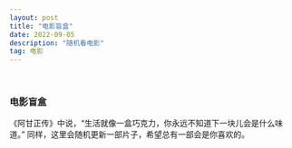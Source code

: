 ```yaml
---
layout: post
title: "电影盲盒"
date: 2022-09-05
description: "随机看电影"
tag: 电影
---
```


<br>

### 电影盲盒
《阿甘正传》中说，“生活就像一盒巧克力，你永远不知道下一块儿会是什么味道。” 同样，这里会随机更新一部片子，希望总有一部会是你喜欢的。

<!--
阿甘正传
霸王别姬
盗梦空间
雇工人生
鬼子来了
海上钢琴师
回忆积木小屋
活着
记忆碎片
梅的天使
调音师法
小丑
肖申克的救赎
星际穿越
雄狮少年
隐入尘烟
鹬
宇宙快递
致命魔术
忠犬八公的故事

控方证人
辛德勒的名单
国产凌凌漆
功夫
盲井
三傻
熔炉
我不是药神
危楼愚夫
少年派的奇幻漂流
背靠背脸对脸
千与千寻
--> 


<iframe id="showskill" width="100%" height="360" src="" scrolling="no"  border="0" frameborder="no" framespacing="0" allowfullscreen="true"> </iframe>

<script>
  var arr = [
  "https://s138.ananas.chaoxing.com/sv-w9/video/3d/71/1d/80e93b31371d8dc241a689fcd0727091/sd.mp4",
  "https://s138.ananas.chaoxing.com/sv-w8/video/df/30/3a/e62ee5e706006334e59c11485dcc2332/sd.mp4",
  "https://s138.ananas.chaoxing.com/sv-w8/video/7d/5c/a4/ba90c546e90a2d4dae9b4cff04f628d0/sd.mp4",
  "https://s138.ananas.chaoxing.com/sv-w3/video/f2/a9/78/e2791fb0969421f1b5b964447ae597b7/sd.mp4",
  "https://s138.ananas.chaoxing.com/sv-w9/video/76/c7/5e/23fc85a168733d33099c62fb50e542a7/sd.mp4",
  "https://s138.ananas.chaoxing.com/sv-w9/video/04/c7/21/efbc5980a4ef9fcffd15875159b285e2/sd.mp4",
  "https://s138.ananas.chaoxing.com/sv-w8/video/02/3b/9c/36fc5fad84e0be807bb016fb5b304305/sd.mp4",
  "https://s138.ananas.chaoxing.com/video/88/bb/26/0ed31ca6c2ebc410ec2b1d4c0edbb1e3/sd.mp4",
  "https://s138.ananas.chaoxing.com/sv-w8/video/80/8a/97/1d9ef3ec39e152c5dab0f7868e567df9/sd.mp4",
  "https://s138.ananas.chaoxing.com/video/21/a6/7d/6f26e5c9e64336212704e3366a008087/sd.mp4",
  "https://s138.ananas.chaoxing.com/sv-s1/video/03/b0/c6/426f1faf74a8f2f5ff915822dd04bdc6/sd.mp4",
  "https://s138.ananas.chaoxing.com/sv-w7/video/22/44/62/28539cb1977466e586a2d43e1fdd70f2/sd.mp4",
  "https://s138.ananas.chaoxing.com/sv-w8/video/42/2c/2c/caa3771c66a248fc265a3098b6a726df/sd.mp4",
  "https://s138.ananas.chaoxing.com/sv-w8/video/74/dc/75/faf1c4349c00ff1acd7a9ce990395b9a/sd.mp4",
  "https://s138.ananas.chaoxing.com/video/06/04/5e/088fd60c2fb498d03484f232451d93d2/sd.mp4",
  "https://s138.ananas.chaoxing.com/video/ac/f6/20/fb3413b051e0decd5e4560127df9ba6e/sd.mp4",
  "https://s138.ananas.chaoxing.com/video/70/aa/0f/152962413a9eef12d4a0f89d5dde1cd8/sd.mp4",
  "https://s138.ananas.chaoxing.com/sv-w9/video/f9/bd/15/422fd4fab2f748e7327b84642894de8e/sd.mp4",
  "https://s138.ananas.chaoxing.com/sv-w9/video/42/cd/14/ed8f77b30742eab7879fcf473fa24ec9/sd.mp4",
  "https://s138.ananas.chaoxing.com/sv-w7/video/2d/ae/f5/2075bba951348f40c29de2c74f242402/sd.mp4",
  "https://s138.ananas.chaoxing.com/sv-w8/video/71/51/ae/0095e1786652dbafb9c8207146d4e1f3/sd.mp4",
  "https://s138.ananas.chaoxing.com/sv-w7/video/5e/49/8d/368d475c4b52c23ba2b913fb257519a3/sd.mp4",
  "https://s138.ananas.chaoxing.com/video/1b/0f/26/119d88e5ba70676f7e0f77b7d5ea879a/sd.mp4",
  "https://s138.ananas.chaoxing.com/video/fc/84/1d/0bb280d4ca570ee1bec2a90c070697ea/sd.mp4",
  "https://s138.ananas.chaoxing.com/sv-w9/video/81/d6/bc/f389596cf2ae953556cfe98184448ef0/sd.mp4",
  "https://s138.ananas.chaoxing.com/sv-w9/video/58/06/26/e6f53ab0119452e032abdfcb7a64036a/sd.mp4",
  "https://s138.ananas.chaoxing.com/sv-w7/video/73/33/88/cd9a7e05e49c27a140e897083d4a4243/sd.mp4",
  "https://s138.ananas.chaoxing.com/sv-w3/video/23/f3/5f/5eb5322bd0b040f4c1ffa6837fb96675/sd.mp4",
  "https://s138.ananas.chaoxing.com/video/61/46/c8/85588a1ad10f99c1e8f8a80f2242f4ee/sd.mp4",
  "https://s138.ananas.chaoxing.com/sv-w7/video/49/ee/ac/9bb7271e1d449eac64691300a8151d7d/sd.mp4",
  "https://s138.ananas.chaoxing.com/sv-w8/video/d9/c0/90/b4984667d2e786b18698ddf050f3352f/sd.mp4",
  "https://s138.ananas.chaoxing.com/video/a3/d5/1d/aa09d9ad83b634226c7a5e2924565633/sd.mp4"
  ];
  var index =parseInt(Math.random()*(arr.length-1) + 0.5); 
  document.getElementById("showskill").src = arr[index];
</script>
 
  
<br>
<br>
